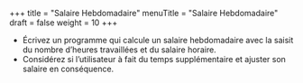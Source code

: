 +++
title = "Salaire Hebdomadaire"
menuTitle = "Salaire Hebdomadaire"
draft = false
weight = 10
+++

* Écrivez un programme qui calcule un salaire hebdomadaire avec la saisit du nombre d’heures travaillées et du salaire horaire.
* Considérez si l’utilisateur à fait du temps supplémentaire et ajuster son salaire en conséquence.
